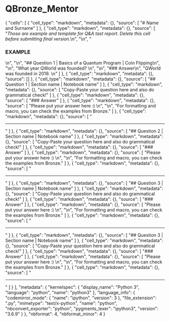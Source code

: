 # QBronze_Mentor

{
 "cells": [
  {
   "cell_type": "markdown",
   "metadata": {},
   "source": [
    "# Name and Surname"
   ]
  },
  {
   "cell_type": "markdown",
   "metadata": {},
   "source": [
    "<i>Those are example and template for Q&A tast report. Delete this cell before submitting final version.</i>\n",
    "\n",
    "<h3>EXAMPLE</h3>\n",
    "\n",
    "## Question 1 | Basics of a Quantum Program | Coin Flipping\n",
    "\n",
    "What year QWorld was founded? \n",
    "\n",
    "### Answer\n",
    "QWorld was founded in 2019. \n"
   ]
  },
  {
   "cell_type": "markdown",
   "metadata": {},
   "source": []
  },
  {
   "cell_type": "markdown",
   "metadata": {},
   "source": [
    "## Question 1 | Section name | Notebook name"
   ]
  },
  {
   "cell_type": "markdown",
   "metadata": {},
   "source": [
    "Copy-Paste your question here and also do grammatical check!"
   ]
  },
  {
   "cell_type": "markdown",
   "metadata": {},
   "source": [
    "### Answer"
   ]
  },
  {
   "cell_type": "markdown",
   "metadata": {},
   "source": [
    "Please put your answer here :) \n",
    "\n",
    "For formatting and macro, you can check the examples from Bronze."
   ]
  },
  {
   "cell_type": "markdown",
   "metadata": {},
   "source": [
    "<hr>"
   ]
  },
  {
   "cell_type": "markdown",
   "metadata": {},
   "source": [
    "## Question 2 | Section name | Notebook name"
   ]
  },
  {
   "cell_type": "markdown",
   "metadata": {},
   "source": [
    "Copy-Paste your question here and also do grammatical check!"
   ]
  },
  {
   "cell_type": "markdown",
   "metadata": {},
   "source": [
    "### Answer"
   ]
  },
  {
   "cell_type": "markdown",
   "metadata": {},
   "source": [
    "Please put your answer here :) \n",
    "\n",
    "For formatting and macro, you can check the examples from Bronze."
   ]
  },
  {
   "cell_type": "markdown",
   "metadata": {},
   "source": [
    "<hr>"
   ]
  },
  {
   "cell_type": "markdown",
   "metadata": {},
   "source": [
    "## Question 3 | Section name | Notebook name"
   ]
  },
  {
   "cell_type": "markdown",
   "metadata": {},
   "source": [
    "Copy-Paste your question here and also do grammatical check!"
   ]
  },
  {
   "cell_type": "markdown",
   "metadata": {},
   "source": [
    "### Answer"
   ]
  },
  {
   "cell_type": "markdown",
   "metadata": {},
   "source": [
    "Please put your answer here :) \n",
    "\n",
    "For formatting and macro, you can check the examples from Bronze."
   ]
  },
  {
   "cell_type": "markdown",
   "metadata": {},
   "source": [
    "<hr>"
   ]
  },
  {
   "cell_type": "markdown",
   "metadata": {},
   "source": [
    "## Question 3 | Section name | Notebook name"
   ]
  },
  {
   "cell_type": "markdown",
   "metadata": {},
   "source": [
    "Copy-Paste your question here and also do grammatical check!"
   ]
  },
  {
   "cell_type": "markdown",
   "metadata": {},
   "source": [
    "### Answer"
   ]
  },
  {
   "cell_type": "markdown",
   "metadata": {},
   "source": [
    "Please put your answer here :) \n",
    "\n",
    "For formatting and macro, you can check the examples from Bronze."
   ]
  },
  {
   "cell_type": "markdown",
   "metadata": {},
   "source": [
    "<hr>"
   ]
  }
 ],
 "metadata": {
  "kernelspec": {
   "display_name": "Python 3",
   "language": "python",
   "name": "python3"
  },
  "language_info": {
   "codemirror_mode": {
    "name": "ipython",
    "version": 3
   },
   "file_extension": ".py",
   "mimetype": "text/x-python",
   "name": "python",
   "nbconvert_exporter": "python",
   "pygments_lexer": "ipython3",
   "version": "3.6.9"
  }
 },
 "nbformat": 4,
 "nbformat_minor": 4
}
